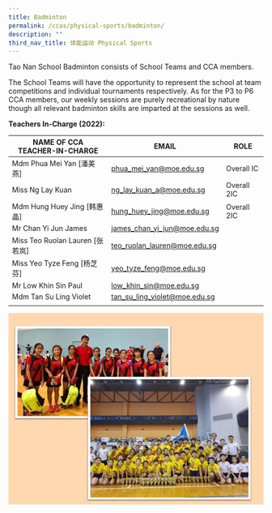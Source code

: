 ```yaml
---
title: Badminton
permalink: /ccas/physical-sports/badminton/
description: ""
third_nav_title: 体能运动 Physical Sports
---
```


Tao Nan School Badminton consists of School Teams and CCA members.

The School Teams will have the opportunity to represent the school at team competitions and individual tournaments respectively. As for the P3 to P6 CCA members, our weekly sessions are purely recreational by nature though all relevant badminton skills are imparted at the sessions as well.

**Teachers In-Charge (2022):**

| NAME OF CCA<br>TEACHER-IN-CHARGE | EMAIL | ROLE |
|---|---|---|
| Mdm Phua Mei Yan [潘美燕] | phua_mei_yan@moe.edu.sg | Overall IC |
| Miss Ng Lay Kuan | ng_lay_kuan_a@moe.edu.sg | Overall 2IC |
| Mdm Hung Huey Jing [韩惠晶] | hung_huey_jing@moe.edu.sg | Overall 2IC |
| Mr Chan Yi Jun James | james_chan_yi_jun@moe.edu.sg |   |
| Miss Teo Ruolan Lauren [张若岚] | teo_ruolan_lauren@moe.edu.sg |   |
| Miss Yeo Tyze Feng [杨芝芬] | yeo_tyze_feng@moe.edu.sg |   |
| Mr Low Khin Sin Paul | low_khin_sin@moe.edu.sg |   |
| Mdm Tan Su Ling Violet | tan_su_ling_violet@moe.edu.sg |   |
| | | |

![](/images/Slide9.jpg)